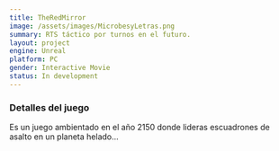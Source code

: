 ```yaml
---
title: TheRedMirror
image: /assets/images/MicrobesyLetras.png
summary: RTS táctico por turnos en el futuro.
layout: project
engine: Unreal
platform: PC
gender: Interactive Movie
status: In development
---
```


### Detalles del juego

Es un juego ambientado en el año 2150 donde lideras escuadrones de asalto en un planeta helado...
